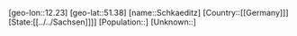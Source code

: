 ﻿---
location: [51.38,12.23]
type: City
tags:
- geo/City


SpocWebEntityId: 34021
isDeleted: false
confidential: public

---
[geo-lon::12.23]
[geo-lat::51.38]
[name::Schkaeditz]
[Country::[[Germany]]]
[State:[[../../Sachsen]]]]
[Population::]
[Unknown::]

